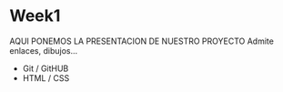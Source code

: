 # Week1
AQUI PONEMOS LA PRESENTACION DE NUESTRO PROYECTO
Admite enlaces, dibujos...

- Git / GitHUB
- HTML / CSS
